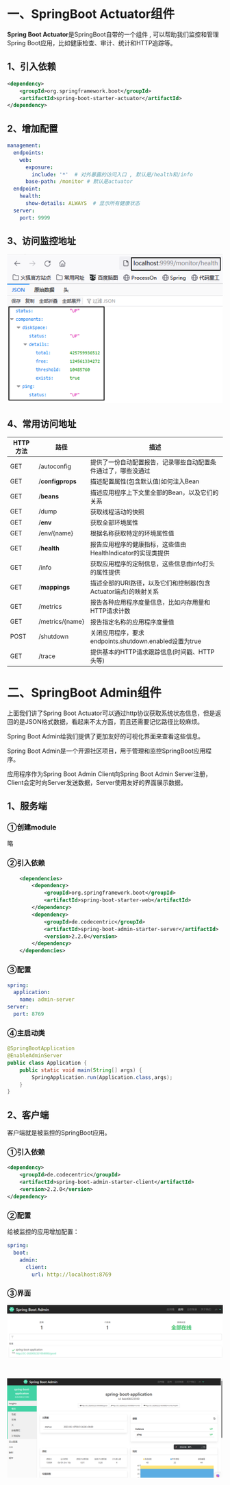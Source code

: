 # 一、SpringBoot Actuator组件
**Spring Boot Actuator**是SpringBoot自带的一个组件 , 可以帮助我们监控和管理Spring Boot应用，比如健康检查、审计、统计和HTTP追踪等。

## 1、引入依赖
```xml
<dependency>
    <groupId>org.springframework.boot</groupId>
    <artifactId>spring-boot-starter-actuator</artifactId>
</dependency>
```

## 2、增加配置
```yaml
management:
  endpoints:
    web:
      exposure:
        include: '*'  # 对外暴露的访问入口 , 默认是/health和/info
      base-path: /monitor # 默认是actuator
  endpoint:
    health:
      show-details: ALWAYS	# 显示所有健康状态
  server:
    port: 9999
```

## 3、访问监控地址
![img.png](images/img249.png)

## 4、常用访问地址
|HTTP 方法<br>|路径<br>|描述<br>|
|-|-|-|
|GET<br>|/autoconfig<br>|提供了一份自动配置报告，记录哪些自动配置条件通过了，哪些没通过<br>|
|GET<br>|/**configprops**<br>|描述配置属性(包含默认值)如何注入Bean<br>|
|GET<br>|/**beans**<br>|描述应用程序上下文里全部的Bean，以及它们的关系<br>|
|GET<br>|/dump<br>|获取线程活动的快照<br>|
|GET<br>|/**env**<br>|获取全部环境属性<br>|
|GET<br>|/env/{name}<br>|根据名称获取特定的环境属性值<br>|
|GET<br>|/**health**<br>|报告应用程序的健康指标，这些值由HealthIndicator的实现类提供<br>|
|GET<br>|/info<br>|获取应用程序的定制信息，这些信息由info打头的属性提供<br>|
|GET<br>|/**mappings**<br>|描述全部的URI路径，以及它们和控制器(包含Actuator端点)的映射关系<br>|
|GET<br>|/metrics<br>|报告各种应用程序度量信息，比如内存用量和HTTP请求计数<br>|
|GET<br>|/metrics/{name}<br>|报告指定名称的应用程序度量值<br>|
|POST<br>|/shutdown<br>|关闭应用程序，要求endpoints.shutdown.enabled设置为true<br>|
|GET<br>|/trace<br>|提供基本的HTTP请求跟踪信息(时间戳、HTTP头等)<br>|

# 二、SpringBoot Admin组件
<p>上面我们讲了Spring Boot Actuator可以通过http协议获取系统状态信息，但是返回的是JSON格式数据，看起来不太方面，而且还需要记忆路径比较麻烦。</p>
<p>Spring Boot Admin给我们提供了更加友好的可视化界面来查看这些信息。</p>
<p>Spring Boot Admin是一个开源社区项目，用于管理和监控SpringBoot应用程序。</p>
<p>应用程序作为Spring Boot Admin Client向Spring Boot Admin Server注册，Client会定时向Server发送数据，Server使用友好的界面展示数据。</p>

## 1、服务端
### ①创建module
略

### ②引入依赖
```xml
    <dependencies>
        <dependency>
            <groupId>org.springframework.boot</groupId>
            <artifactId>spring-boot-starter-web</artifactId>
        </dependency>
        <dependency>
            <groupId>de.codecentric</groupId>
            <artifactId>spring-boot-admin-starter-server</artifactId>
            <version>2.2.0</version>
        </dependency>
    </dependencies>
```

### ③配置
```yaml
spring:
  application:
    name: admin-server
server:
  port: 8769
```

### ④主启动类
```java
@SpringBootApplication
@EnableAdminServer
public class Application {
    public static void main(String[] args) {
        SpringApplication.run(Application.class,args);
    }
}
```

## 2、客户端
客户端就是被监控的SpringBoot应用。

### ①引入依赖
```xml
<dependency>
    <groupId>de.codecentric</groupId>
    <artifactId>spring-boot-admin-starter-client</artifactId>
    <version>2.2.0</version>
</dependency>
```

### ②配置
给被监控的应用增加配置：
```yaml
spring:
  boot:
    admin:
      client:
        url: http://localhost:8769
```

### ③界面
![img.png](images/img250.png)

<br/>

![img.png](images/img251.png)